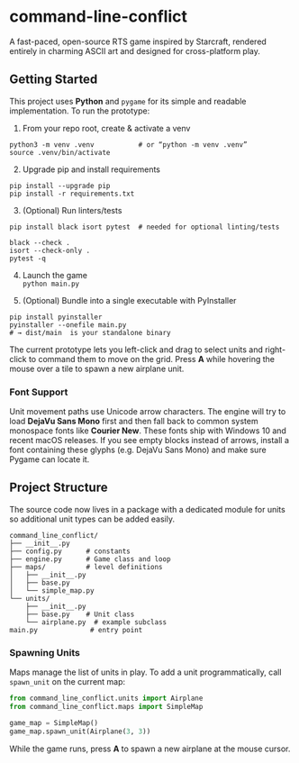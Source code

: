 # command-line-conflict

A fast-paced, open-source RTS game inspired by Starcraft, rendered entirely in charming ASCII art and designed for cross-platform play.

## Getting Started

This project uses **Python** and `pygame` for its simple and readable implementation. To run the prototype:

1) From your repo root, create & activate a venv  
```
python3 -m venv .venv           # or “python -m venv .venv”  
source .venv/bin/activate       
```

2) Upgrade pip and install requirements  
```
pip install --upgrade pip       
pip install -r requirements.txt  
```

3) (Optional) Run linters/tests  
```
pip install black isort pytest  # needed for optional linting/tests

black --check .  
isort --check-only .  
pytest -q  
```

4) Launch the game  
`python main.py    `              

5) (Optional) Bundle into a single executable with PyInstaller  
```
pip install pyinstaller         
pyinstaller --onefile main.py    
# → dist/main  is your standalone binary  
```

The current prototype lets you left-click and drag to select units and right-click to command them to move on the grid. Press **A** while hovering the mouse over a tile to spawn a new airplane unit.

### Font Support
Unit movement paths use Unicode arrow characters. The engine will try to load
**DejaVu Sans Mono** first and then fall back to common system monospace fonts
like **Courier New**. These fonts ship with Windows 10 and recent macOS
releases. If you see empty blocks instead of arrows, install a font containing
these glyphs (e.g. DejaVu Sans Mono) and make sure Pygame can locate it.

## Project Structure
The source code now lives in a package with a dedicated module for units so
additional unit types can be added easily.
```
command_line_conflict/
├── __init__.py
├── config.py      # constants
├── engine.py      # Game class and loop
├── maps/          # level definitions
│   ├── __init__.py
│   ├── base.py
│   └── simple_map.py
└── units/
    ├── __init__.py
    ├── base.py    # Unit class
    └── airplane.py  # example subclass
main.py             # entry point
```

### Spawning Units
Maps manage the list of units in play. To add a unit programmatically, call
`spawn_unit` on the current map:

```python
from command_line_conflict.units import Airplane
from command_line_conflict.maps import SimpleMap

game_map = SimpleMap()
game_map.spawn_unit(Airplane(3, 3))
```

While the game runs, press **A** to spawn a new airplane at the mouse cursor.
